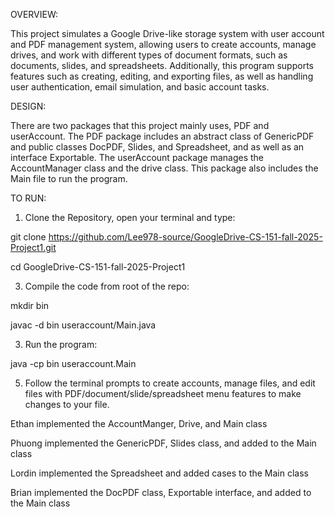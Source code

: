 OVERVIEW:

This project simulates a Google Drive-like storage system with user account and PDF management system, allowing users to create accounts, manage drives, and work with different types of document formats, such as documents, slides, and spreadsheets. 
Additionally, this program supports features such as creating, editing, and exporting files, as well as handling user authentication, email simulation, and basic account tasks. 

DESIGN:

There are two packages that this project mainly uses, PDF and userAccount.
The PDF package includes an abstract class of GenericPDF and public classes DocPDF, Slides, and Spreadsheet, and as well as an interface Exportable.
The userAccount package manages the AccountManager class and the drive class. This package also includes the Main file to run the program. 

TO RUN:

1. Clone the Repository, open your terminal and type:
   
git clone https://github.com/Lee978-source/GoogleDrive-CS-151-fall-2025-Project1.git

cd GoogleDrive-CS-151-fall-2025-Project1

3. Compile the code from root of the repo:
   
mkdir bin

javac -d bin useraccount/Main.java

3. Run the program:

 java -cp bin useraccount.Main

5. Follow the terminal prompts to create accounts, manage files, and edit files with PDF/document/slide/spreadsheet menu features to make changes to your file.
   
Ethan implemented the AccountManger, Drive, and Main class

Phuong implemented the GenericPDF, Slides class, and added to the Main class

Lordin implemented the Spreadsheet and added cases to the Main class

Brian implemented the DocPDF class, Exportable interface, and added to the Main class
